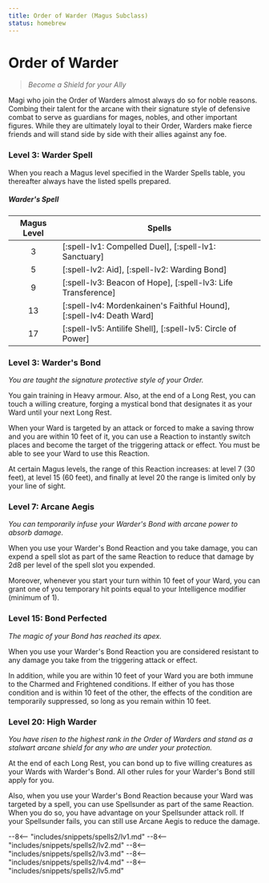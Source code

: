 ```yaml
---
title: Order of Warder (Magus Subclass)
status: homebrew
---
```


# Order of Warder

> *Become a Shield for your Ally*

Magi who join the Order of Warders almost always do so for noble reasons. Combing their talent for the arcane with their signature style of defensive combat to serve as guardians for mages, nobles, and other important figures. While they are ultimately loyal to their Order, Warders make fierce friends and will stand side by side with their allies against any foe.

### Level 3: Warder Spell

When you reach a Magus level specified in the Warder Spells table, you thereafter always have the listed spells prepared.

##### Warder's Spell

| Magus Level | Spells |
|:-:|---|
| 3 | [:spell-lv1: Compelled Duel], [:spell-lv1: Sanctuary] |
| 5 | [:spell-lv2: Aid], [:spell-lv2: Warding Bond] |
| 9 | [:spell-lv3: Beacon of Hope], [:spell-lv3: Life Transference] |
| 13 | [:spell-lv4: Mordenkainen's Faithful Hound], [:spell-lv4: Death Ward] |
| 17 | [:spell-lv5: Antilife Shell], [:spell-lv5: Circle of Power] |

### Level 3: Warder's Bond

*You are taught the signature protective style of your Order.* 

You gain training in Heavy armour. Also, at the end of a Long Rest, you can touch a willing creature, forging a mystical bond that designates it as your Ward until your next Long Rest.

When your Ward is targeted by an attack or forced to make a saving throw and you are within 10 feet of it, you can use a Reaction to instantly switch places and become the target of the triggering attack or effect. You must be able to see your Ward to use this Reaction.

At certain Magus levels, the range of this Reaction increases: at level 7 (30 feet), at level 15 (60 feet), and finally at level 20 the range is limited only by your line of sight.

### Level 7: Arcane Aegis

*You can temporarily infuse your Warder's Bond with arcane power to absorb damage.*

When you use your Warder's Bond Reaction and you take damage, you can expend a spell slot as part of the same Reaction to reduce that damage by 2d8 per level of the spell slot you expended.

Moreover, whenever you start your turn within 10 feet of your Ward, you can grant one of you temporary hit points equal to your Intelligence modifier (minimum of 1).

### Level 15: Bond Perfected

*The magic of your Bond has reached its apex.*

When you use your Warder's Bond Reaction you are considered resistant to any damage you take from the triggering attack or effect.

In addition, while you are within 10 feet of your Ward you are both immune to the Charmed and Frightened conditions. If either of you has those condition and is within 10 feet of the other, the effects of the condition are temporarily suppressed, so long as you remain within 10 feet.

### Level 20: High Warder

*You have risen to the highest rank in the Order of Warders and stand as a stalwart arcane shield for any who are under your protection.*

At the end of each Long Rest, you can bond up to five willing creatures as your Wards with Warder's Bond. All other rules for your Warder's Bond still apply for you.

Also, when you use your Warder's Bond Reaction because your Ward was targeted by a spell, you can use Spellsunder as part of the same Reaction. When you do so, you have advantage on your Spellsunder attack roll. If your Spellsunder fails, you can still use Arcane Aegis to reduce the damage.

--8<-- "includes/snippets/spells2/lv1.md"
--8<-- "includes/snippets/spells2/lv2.md"
--8<-- "includes/snippets/spells2/lv3.md"
--8<-- "includes/snippets/spells2/lv4.md"
--8<-- "includes/snippets/spells2/lv5.md"